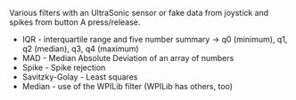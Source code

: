 Various filters with an UltraSonic sensor or fake data from joystick and spikes from button A press/release.

* IQR - interquartile range and five number summary -> q0 (minimum), q1, q2 (median), q3, q4 (maximum)
* MAD - Median Absolute Deviation of an array of numbers
* Spike - Spike rejection
* Savitzky-Golay - Least squares
* Median - use of the WPILib filter (WPILib has others, too)
